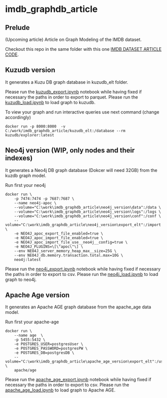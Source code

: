 # imdb_graphdb_article

## Prelude
(Upcoming article) Article on Graph Modeling of the IMDB dataset.

Checkout this repo in the same folder with this one [IMDB DATASET ARTICLE CODE](https://github.com/fithisux/imdb_dataset_article).
 

## Kuzudb version
It generates a Kuzu DB graph database in kuzudb_elt folder.

Please run the [kuzudb_export.ipynb](kuzudb_version/kuzudb_export.ipynb) notebook while having fixed if necessary the paths in order to export to parquet.
Please run the [kuzudb_load.ipynb](kuzudb_version/kuzudb_load.ipynb) to load graph to kuzudb.

To view your graph and run interactive queries use next command (change accordingly)

```
docker run -p 8000:8000  -v C:/work/imdb_graphdb_article/kuzudb_elt:/database --rm kuzudb/explorer:latest
```

## Neo4j version (WIP, only nodes and their indexes)
It generates a Neo4j DB graph database (Dokcer will need 32GB) from the kuzdb graph model.

Run first your neo4j

```
docker run \
    -p 7474:7474 -p 7687:7687 \
    --name neo4j-apoc \
    --volume="C:\work\imdb_graphdb_article\neo4j_version\data":/data \
    --volume="C:\work\imdb_graphdb_article\neo4j_version\logs":/logs \
    --volume="C:\work\imdb_graphdb_article\neo4j_version\conf":/conf \
    --volume="C:\work\imdb_graphdb_article\neo4j_version\export_elt":/import \
    -e NEO4J_apoc_export_file_enabled=true \
    -e NEO4J_apoc_import_file_enabled=true \
    -e NEO4J_apoc_import_file_use__neo4j__config=true \
    -e NEO4J_PLUGINS=\[\"apoc\"\] \
    --env NEO4J_server_memory_heap_max__size=25G \
    --env NEO4J_db.memory.transaction.total.max=10G \
    neo4j:latest
```

Please run the [neo4j_export.ipynb](neo4j_version/neo4j_export.ipynb) notebook while having fixed if necessary the paths in order to export to csv.
Please run the [neo4j_load.ipynb](neo4j_version/neo4j_load.ipynb) to load graph to neo4j.

## Apache Age version
It generates an Apache AGE graph database from the apache_age data model.

Run first your apache-age

```
docker run \
    --name age  \
    -p 5455:5432 \
    -e POSTGRES_USER=postgresUser \
    -e POSTGRES_PASSWORD=postgresPW \
    -e POSTGRES_DB=postgresDB \
    --volume="C:\work\imdb_graphdb_article\apache_age_version\export_elt":/usr/share/pgdata \
    apache/age
```

Please run the [apache_age_export.ipynb](apache_age_version/apache_age_export.ipynb) notebook while having fixed if necessary the paths in order to export to csv.
Please run the [apache_age_load.ipynb](apache_age_version/apache_age_load.ipynb) to load graph to Apache AGE.